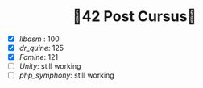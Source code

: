 <h1 align = 'center'>🏴42 Post Cursus🏴</h1>

- [x] *libasm* : 100 
- [x] *dr_quine*: 125
- [x] *Famine*: 121
- [ ] *Unity*: still working
- [ ] *php_symphony*: still working
